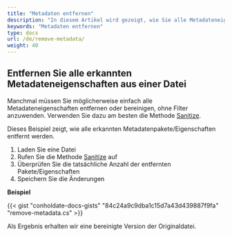 ```yaml
---
title: "Metadaten entfernen"
description: "In diesem Artikel wird gezeigt, wie Sie alle Metadateneigenschaften bereinigen oder entfernen, ohne Filter anzuwenden. Sie können dies tun, indem Sie die Sanitize-Methode verwenden."
keywords: "Metadaten entfernen"
type: docs
url: /de/remove-metadata/
weight: 40
---
```


## Entfernen Sie alle erkannten Metadateneigenschaften aus einer Datei

Manchmal müssen Sie möglicherweise einfach alle Metadateneigenschaften entfernen oder bereinigen, ohne Filter anzuwenden. Verwenden Sie dazu am besten die Methode [Sanitize](https://apireference.groupdocs.com/net/metadata/groupdocs.metadata/metadata/methods/sanitize).

Dieses Beispiel zeigt, wie alle erkannten Metadatenpakete/Eigenschaften entfernt werden.

1. Laden Sie eine Datei
2. Rufen Sie die Methode [Sanitize](https://apireference.groupdocs.com/net/metadata/groupdocs.metadata/metadata/methods/sanitize) auf
3. Überprüfen Sie die tatsächliche Anzahl der entfernten Pakete/Eigenschaften
4. Speichern Sie die Änderungen

**Beispiel**

{{< gist "conholdate-docs-gists" "84c24a9c9dba1c15d7a43d439887f9fa" "remove-metadata.cs" >}}

Als Ergebnis erhalten wir eine bereinigte Version der Originaldatei.








